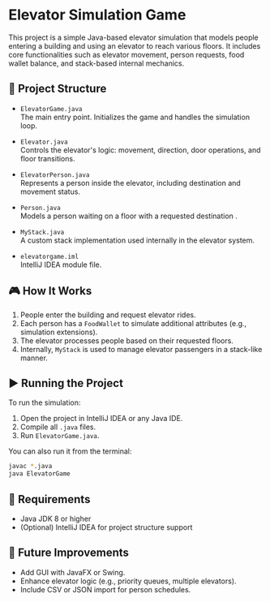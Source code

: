 # Elevator Simulation Game

This project is a simple Java-based elevator simulation that models people entering a building and using an elevator to reach various floors. It includes core functionalities such as elevator movement, person requests, food wallet balance, and stack-based internal mechanics.

## 📁 Project Structure

- `ElevatorGame.java`  
  The main entry point. Initializes the game and handles the simulation loop.

- `Elevator.java`  
  Controls the elevator's logic: movement, direction, door operations, and floor transitions.

- `ElevatorPerson.java`  
  Represents a person inside the elevator, including destination and movement status.

- `Person.java`  
  Models a person waiting on a floor with a requested destination .

- `MyStack.java`  
  A custom stack implementation used internally in the elevator system.

- `elevatorgame.iml`  
  IntelliJ IDEA module file.

## 🎮 How It Works

1. People enter the building and request elevator rides.
2. Each person has a `FoodWallet` to simulate additional attributes (e.g., simulation extensions).
3. The elevator processes people based on their requested floors.
4. Internally, `MyStack` is used to manage elevator passengers in a stack-like manner.

## ▶️ Running the Project

To run the simulation:

1. Open the project in IntelliJ IDEA or any Java IDE.
2. Compile all `.java` files.
3. Run `ElevatorGame.java`.

You can also run it from the terminal:

```bash
javac *.java
java ElevatorGame
```

## 🔧 Requirements

- Java JDK 8 or higher
- (Optional) IntelliJ IDEA for project structure support

## 🧠 Future Improvements

- Add GUI with JavaFX or Swing.
- Enhance elevator logic (e.g., priority queues, multiple elevators).
- Include CSV or JSON import for person schedules.


